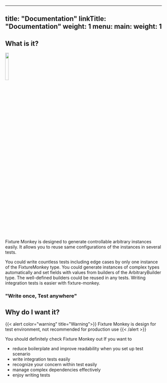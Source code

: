 
---
title: "Documentation"
linkTitle: "Documentation"
weight: 1
menu:
  main:
    weight: 1
---
## What is it?

<img src="../images/fixture-monkey.png" width="15%"/>

Fixture Monkey is designed to generate controllable arbitrary instances easily. It allows you to reuse same configurations of the instances in several tests.

You could write countless tests including edge cases by only one instance of the FixtureMonkey type. You could generate instances of complex types automatically and set fields with values from builders of the ArbitraryBuilder type. The well-defined builders could be reused in any tests. Writing integration tests is easier with fixture-monkey.

### "Write once, Test anywhere"

## Why do I want it?
{{< alert color="warning" title="Warning">}}
Fixture Monkey is design for test environment, not recommended for production use
{{< /alert >}}

You should definitely check Fixture Monkey out If you want to
* reduce boilerplate and improve readability when you set up test scenario
* write integration tests easily
* recognize your concern within test easily
* manage complex dependencies effectively
* enjoy writing tests
